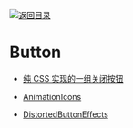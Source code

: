 [![返回目录](https://parg.co/UGo)](https://github.com/wxyyxc1992/Awesome-Reference) 
# Button

* [纯 CSS 实现的一组关闭按钮](http://www.html5tricks.com/demo/css3-close-button/index.html)

* [AnimationIcons](http://tympanus.net/codrops/2016/02/23/icon-animations-powered-by-mo-js/)

* [DistortedButtonEffects](http://tympanus.net/Development/DistortedButtonEffects/)
